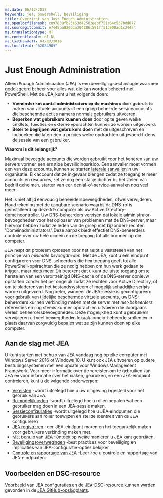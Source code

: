 ```yaml
---
ms.date: 06/12/2017
keywords: jea, powershell, beveiliging
title: Overzicht van Just Enough Administration
ms.openlocfilehash: c097838fb25a63d42502eebf751c64c537bdd077
ms.sourcegitcommit: e7445ba8203da304286c591ff513900ad1c244a4
ms.translationtype: MT
ms.contentlocale: nl-NL
ms.lasthandoff: 04/23/2019
ms.locfileid: "62084909"
---
```

# <a name="just-enough-administration"></a>Just Enough Administration

Alleen Enough Administration (JEA) is een beveiligingstechnologie waarmee gedelegeerd beheer voor alles wat die kan worden beheerd met PowerShell.
Met de JEA, kunt u het volgende doen:

- **Verminder het aantal administrators op de machines** door gebruik te maken van virtuele accounts of een groep beheerde serviceaccounts die beschermde acties namens normale gebruikers uitvoeren.
- **Beperken wat gebruikers kunnen doen** door op te geven welke cmdlets, functies en externe opdrachten kunnen ze worden uitgevoerd.
- **Beter te begrijpen wat gebruikers doen** met de uitgeschreven en logboeken die laten zien u precies welke opdrachten uitgevoerd tijdens de sessie van een gebruiker.

**Waarom is dit belangrijk?**

Maximaal bevoegde accounts die worden gebruikt voor het beheren van uw servers vormen een ernstige beveiligingsrisico.
Een aanvaller moet vormen een van deze accounts, kunnen ze starten [laterale aanvallen](http://aka.ms/pth) in uw organisatie.
Elk account dat ze in gevaar brengen zodat ze toegang te meer accounts en resources, zet ze nog een stapje dichter bij het stelen van bedrijf geheimen, starten van een denial-of-service-aanval en nog veel meer.

Het is niet altijd eenvoudig beheerdersbevoegdheden, ofwel verwijderen.
Houd rekening met de gangbare scenario waarbij de DNS-rol is geïnstalleerd op dezelfde computer als uw Active Directory-domeincontroller.
Uw DNS-beheerders vereisen dat lokale administrator-bevoegdheden voor het oplossen van problemen met de DNS-server, maar hiervoor hebben zodat ze leden van de groep met bijzondere rechten 'Domeinadministrators'.
Deze aanpak biedt effectief DNS-beheerders controle over uw hele domein en de toegang tot alle bronnen op die computer.

JEA helpt dit probleem oplossen door het helpt u vaststellen van het principe van *minimale bevoegdheden*.
Met de JEA, kunt u een eindpunt configureren voor DNS-beheerders die hen toegang geeft tot alle PowerShell-opdrachten die ze nodig hebben om hun werk gedaan te krijgen, maar niets meer.
Dit betekent dat u kunt de juiste toegang om te herstellen van een verontreinigd DNS-cache of de DNS-server opnieuw opstarten zonder het per ongeluk zodat ze rechten voor Active Directory, of om te bladeren van het bestandssysteem of mogelijk schadelijke scripts worden uitgevoerd.
Nog beter, wanneer de JEA-sessie is geconfigureerd voor gebruik van tijdelijke beschermde virtuele accounts, uw DNS-beheerders kunnen verbinding maken met de server met *niet-beheerders* referenties en nog steeds kunnen opdrachten uitvoeren die doorgaans vereist beheerdersbevoegdheden.
Deze mogelijkheid kunt u gebruikers verwijderen uit veel bevoegdheden lokaal/domein-beheerdersrollen en in plaats daarvan zorgvuldig bepalen wat ze zijn kunnen doen op elke computer.

## <a name="get-started-with-jea"></a>Aan de slag met JEA

U kunt starten met behulp van JEA vandaag nog op elke computer met Windows Server 2016 of Windows 10.
U kunt ook JEA uitvoeren op oudere besturingssystemen met een update voor Windows Management Framework.
Voor meer informatie over de vereisten om te gebruiken van JEA en voor informatie over het maken, gebruiken, en een JEA-eindpunt controleren, kunt u de volgende onderwerpen:

- [Vereisten](prerequisites.md) -wordt uitgelegd hoe u uw omgeving ingesteld voor het gebruik van JEA.
- [Rolmogelijkheden](role-capabilities.md) -wordt uitgelegd hoe u rollen bepalen wat een gebruiker mag doen in een JEA-sessie maken.
- [Sessieconfiguraties](session-configurations.md) -wordt uitgelegd hoe u JEA-eindpunten die gebruikers aan rollen toewijzen en stel de identiteit van de JEA configureren
- [JEA registreren](register-jea.md) : een JEA-eindpunt maken en het toegankelijk maken voor gebruikers verbinding maken met.
- [Met behulp van JEA](using-jea.md) -Ontdek op welke manieren u JEA kunt gebruiken.
- [Beveiligingsoverwegingen](security-considerations.md) -best practices voor beveiliging en implicaties van JEA-configuratie-opties bekijken.
- [Controle en rapportage van JEA](audit-and-report.md) -Leer hoe u controle en rapportage van JEA-eindpunten.

## <a name="samples-and-dsc-resource"></a>Voorbeelden en DSC-resource

Voorbeeld van JEA configuraties en de JEA-DSC-resource kunnen worden gevonden in de [JEA GitHub-opslagplaats](https://github.com/PowerShell/JEA).
